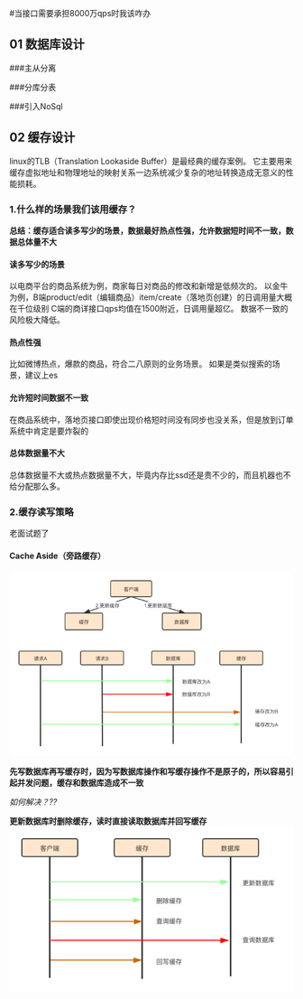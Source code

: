 #当接口需要承担8000万qps时我该咋办


## 01 数据库设计

###主从分离


###分库分表


###引入NoSql


## 02 缓存设计
linux的TLB（Translation Lookaside Buffer）是最经典的缓存案例。
它主要用来缓存虚拟地址和物理地址的映射关系一边系统减少复杂的地址转换造成无意义的性能损耗。
### 1.什么样的场景我们该用缓存？
**总结：缓存适合读多写少的场景，数据最好热点性强，允许数据短时间不一致，数据总体量不大**
#### 读多写少的场景
以电商平台的商品系统为例，商家每日对商品的修改和新增是低频次的。
以金牛为例，B端product/edit（编辑商品）item/create（落地页创建）的日调用量大概在千位级别
C端的商详接口qps均值在1500附近，日调用量超亿。
数据不一致的风险极大降低。
#### 热点性强
比如微博热点，爆款的商品，符合二八原则的业务场景。
如果是类似搜索的场景，建议上es
#### 允许短时间数据不一致
在商品系统中，落地页接口即使出现价格短时间没有同步也没关系，但是放到订单系统中肯定是要炸裂的
#### 总体数据量不大
总体数据量不大或热点数据量不大，毕竟内存比ssd还是贵不少的，而且机器也不给分配那么多。

### 2.缓存读写策略
老面试题了
#### Cache Aside（旁路缓存）
![](imgs/缓存读写错误示范.png)

**先写数据库再写缓存时，因为写数据库操作和写缓存操作不是原子的，所以容易引起并发问题，缓存和数据库造成不一致**

*如何解决？??*

**更新数据库时删除缓存，读时直接读取数据库并回写缓存**
![](imgs/旁路缓存.png)




